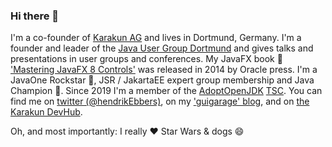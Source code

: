 ### Hi there 👋

I'm a co-founder of [Karakun AG](https://karakun.com) and lives in Dortmund, Germany. I'm a founder and leader of the [Java User Group Dortmund](https://www.meetup.com/de-DE/JUG-Dortmund) and gives talks and presentations in user groups and conferences. My JavaFX book 📖 ['Mastering JavaFX 8 Controls'](https://guigarage.com/javafx-book/) was released in 2014 by Oracle press. I'm a JavaOne Rockstar 🎸, JSR / JakartaEE expert group membership and Java Champion 🤘. Since 2019 I'm a member of the [AdoptOpenJDK](https://adoptopenjdk.net) [TSC](https://github.com/AdoptOpenJDK/TSC#tsc-members). You can find me on [twitter (@hendrikEbbers)](https://twitter.com/hendrikEbbers), on my ['guigarage' blog](https://guigarage.com), and on [the Karakun DevHub](https://dev.karakun.com). 

Oh, and most importantly: I really ❤️ Star Wars & dogs 😄
